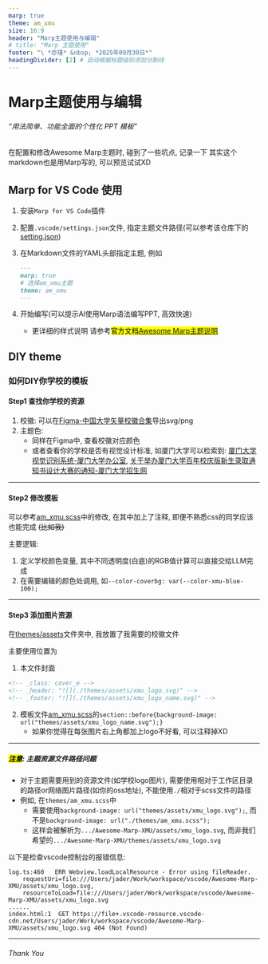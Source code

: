 ```yaml
---
marp: true
theme: am_xmu
size: 16:9
header: "Marp主题使用与编辑"
# title: "Marp 主题使用"
footer: "\ *亦瑾* &nbsp; *2025年09月30日*"
headingDivider: [2] # 自动根据标题级别添加分割线
---
```


<!-- markdownlint-disable MD029 MD001 MD033 -->
<!-- _class: cover_e -->
<!-- _header: "![](./themes/assets/xmu_logo.svg)" -->
<!-- _footer: "![](./themes/assets/xmu_logo_name.svg)" -->

# Marp主题使用与编辑

###### “用法简单、功能全面的个性化 PPT 模板”

在配置和修改Awesome Marp主题时, 碰到了一些坑点, 记录一下
其实这个markdown也是用Marp写的, 可以预览试试XD

## Marp for VS Code 使用

1. 安装`Marp for VS Code`插件
2. 配置`.vscode/settings.json`文件, 指定主题文件路径(可以参考该仓库下的[setting.json](./.vscode/settings.json))
3. 在Markdown文件的YAML头部指定主题, 例如

    ```markdown
    ---
    marp: true
    # 选择am_xmu主题
    theme: am_xmu
    ---
    ```

4. 开始编写(可以提示AI使用Marp语法编写PPT, 高效快速)
    - 更详细的样式说明 请参考<mark>官方文档[Awesome Marp主题说明](./files/AwesomeMarp_xmu.md)</mark>

## DIY theme

### 如何DIY你学校的模板

#### Step1 查找你学校的资源

1. 校徽: 可以在[Figma-中国大学矢量校徽合集](https://www.figma.com/community/file/916515339708288305)导出svg/png
2. 主题色:
   - 同样在Figma中, 查看校徽对应颜色
   - 或者查看你的学校是否有视觉设计标准, 如厦门大学可以检索到: [厦门大学视觉识别系统-厦门大学办公室](https://office.xmu.edu.cn/info/1009/1058.htm), [关于举办厦门大学百年校庆版新生录取通知书设计大赛的通知-厦门大学招生网](https://zs.xmu.edu.cn/info/1041/1917.htm)

---

#### Step2 修改模板

可以参考[am_xmu.scss](themes/am_xmu.scss)中的修改, 在其中加上了注释, 即便不熟悉css的同学应该也能完成 ~~(比如我)~~

主要逻辑:

1. 定义学校颜色变量, 其中不同透明度(白底)的RGB值计算可以直接交给LLM完成
2. 在需要编辑的颜色处调用, 如`--color-coverbg: var(--color-xmu-blue-100);`

---

#### Step3 添加图片资源

在[themes/assets](./themes/assets)文件夹中, 我放置了我需要的校徽文件

主要使用位置为

1. 本文件封面

```markdown
<!-- _class: cover_e -->
<!-- _header: "![](./themes/assets/xmu_logo.svg)" -->
<!-- _footer: "![](./themes/assets/xmu_logo_name.svg)" -->
```

2. 模板文件[am_xmu.scss](./themes/am_xmu.scss)的`section::before{background-image: url("themes/assets/xmu_logo_name.svg");}`
   - 如果你觉得在每张图片右上角都加上logo不好看, 可以注释掉XD

---

##### <mark>注意</mark>: 主题资源文件路径问题

- 对于主题需要用到的资源文件(如学校logo图片), 需要使用相对于工作区目录的路径or网络图片路径(如你的oss地址), 不能使用`./`相对于scss文件的路径
- 例如, 在`themes/am_xmu.scss`中
  - 需要使用`background-image: url("themes/assets/xmu_logo.svg");`,
  而不是`background-image: url("./themes/am_xmu.scss");`
  - 这样会被解析为`.../Awesome-Marp-XMU/assets/xmu_logo.svg`,
  而非我们希望的`.../Awesome-Marp-XMU/themes/assets/xmu_logo.svg`

以下是检查vscode控制台的报错信息:

```log
log.ts:460   ERR Webview.loadLocalResource - Error using fileReader. 
    requestUri=file:///Users/jader/Work/workspace/vscode/Awesome-Marp-XMU/assets/xmu_logo.svg, 
    resourceToLoad=file:///Users/jader/Work/workspace/vscode/Awesome-Marp-XMU/assets/xmu_logo.svg 
......
index.html:1  GET https://file+.vscode-resource.vscode-cdn.net/Users/jader/Work/workspace/vscode/Awesome-Marp-XMU/assets/xmu_logo.svg 404 (Not Found)
```

---
<!-- _class: lastpage -->

###### Thank You
